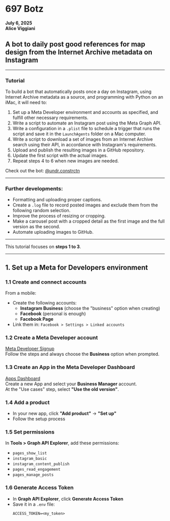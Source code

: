 # 697 Botz  
**July 6, 2025**  
**Alice Viggiani**

## A bot to daily post good references for map design from the Internet Archive metadata on Instagram

---

### Tutorial

To build a bot that automatically posts once a day on Instagram, using Internet Archive metadata as a source, and programming with Python on an iMac, it will need to:

1. Set up a Meta Developer environment and accounts as specified, and fulfill other necessary requirements.  
2. Write a script to automate an Instagram post using the Meta Graph API.  
3. Write a configuration in a `.plist` file to schedule a trigger that runs the script and save it in the `LaunchAgents` folder on a Mac computer.  
4. Write a script to download a set of images from an Internet Archive search using their API, in accordance with Instagram's requirements.  
5. Upload and publish the resulting images in a GitHub repository.  
6. Update the first script with the actual images.  
7. Repeat steps 4 to 6 when new images are needed.

Check out the bot: [@undr.constrctn](https://www.instagram.com/undr.constrctn)

---

### Further developments:
- Formatting and uploading proper captions.  
- Create a `.log` file to record posted images and exclude them from the following random selection.  
- Improve the process of resizing or cropping.  
- Make a carousel post with a cropped detail as the first image and the full version as the second.  
- Automate uploading images to GitHub.

---

This tutorial focuses on **steps 1 to 3**.

---

## 1. Set up a Meta for Developers environment

### 1.1 Create and connect accounts

From a mobile:

- Create the following accounts:
  - **Instagram Business** (choose the "business" option when creating)
  - **Facebook** (personal is enough)
  - **Facebook Page**
- Link them in: `Facebook > Settings > Linked accounts`

### 1.2 Create a Meta Developer account

[Meta Developer Signup](https://business.facebook.com/business/loginpage/?next=https%3A%2F%2Fdevelopers.facebook.com%2Fasync%2Fregistration#)  
Follow the steps and always choose the **Business** option when prompted.

### 1.3 Create an App in the Meta Developer Dashboard

[Apps Dashboard](https://developers.facebook.com/apps/)  
Create a new App and select your **Business Manager** account.  
At the "Use cases" step, select **"Use the old version"**.

### 1.4 Add a product

- In your new app, click **"Add product"** → **"Set up"**
- Follow the setup process

### 1.5 Set permissions

In **Tools > Graph API Explorer**, add these permissions:

- `pages_show_list`
- `instagram_basic`
- `instagram_content_publish`
- `pages_read_engagement`
- `pages_manage_posts`

### 1.6 Generate Access Token

- In **Graph API Explorer**, click **Generate Access Token**
- Save it in a `.env` file:
  ```env
  ACCESS_TOKEN=<my_token>
